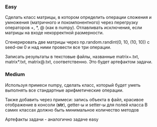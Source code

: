 ### Easy
Сделать класс матрицы, в котором определить операции сложения и умножения 
(матричного и покомпонентного) через перегрузку операторов +, \*, @ (как в numpy). 
Отлавливать исключения, если матрицы на входе некорректной размерности.  

Сгенерировать две матрицы через np.random.randint(0, 10, (10, 10)) 
c seed-ом 0 и над ними провести все три операции.  

Записать результаты в текстовые файлы, 
названные matrix+.txt, matrix*.txt, matrix@.txt, соответственно. 
Это будет артефактом задачи.

### Medium
Используя примеси numpy, сделать класс, который будет уметь выполнять все 
стандартные арифметические операции.  

Также добавить через примеси: запись объекта в файл, красивое отображение в консоли 
(__str__), 
getter-ы и setter-ы для полей класса
В самих классах должно быть минимальное количество методов  

Артефакты задачи - аналогично задаче easy
